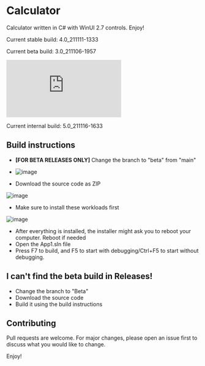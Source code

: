 # Calculator

Calculator written in C# with WinUI 2.7 controls. Enjoy!

Current stable build: 4.0_211111-1333

Current beta build: 3.0_211106-1957

![How to get beta releases](https://github.com/donut2008/Calculator/blob/main/README.md#build-instructions)

Current internal build: 5.0_211116-1633

## Build instructions

- **[FOR BETA RELEASES ONLY]** Change the branch to "beta" from "main"

- ![image](https://user-images.githubusercontent.com/76439683/141974315-74753a10-7b02-4aa7-a22c-e0c4a4690281.png)

- Download the source code as ZIP

![image](https://user-images.githubusercontent.com/76439683/137626379-11fdc676-a341-467e-ad17-21d790b0d29a.png)

- Make sure to install these workloads first

![image](https://user-images.githubusercontent.com/76439683/137626437-0178c3bf-36cb-443b-b79e-f454a6b8f13a.png)

- After everything is installed, the installer might ask you to reboot your computer. Reboot if needed
- Open the App1.sln file
- Press F7 to build, and F5 to start with debugging/Ctrl+F5 to start without debugging.

## I can't find the beta build in Releases!

- Change the branch to "Beta"
- Download the source code
- Build it using the build instructions

## Contributing
Pull requests are welcome. For major changes, please open an issue first to discuss what you would like to change.

Enjoy!
